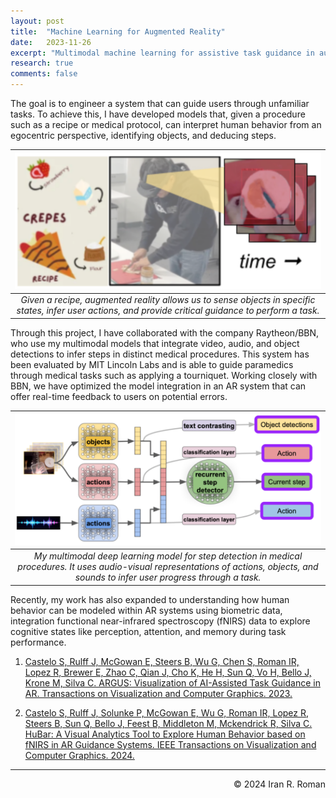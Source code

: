 ```yaml
---
layout: post
title:  "Machine Learning for Augmented Reality"
date:   2023-11-26
excerpt: "Multimodal machine learning for assistive task guidance in augmented reality"
research: true
comments: false
---
```


The goal is to engineer a system that can guide users through unfamiliar tasks. To achieve this, I have developed models that, given a procedure such as a recipe or medical protocol, can interpret human behavior from an egocentric perspective, identifying objects, and deducing steps.

| ![ar_.png](https://raw.githubusercontent.com/iranroman/iranroman.github.io/main/figures/ar_.png) |
|:--:|
| *Given a recipe, augmented reality allows us to sense objects in specific states, infer user actions, and provide critical guidance to perform a task.* |

Through this project, I have collaborated with the company Raytheon/BBN, who use my multimodal models that integrate video, audio, and object detections to infer steps in distinct medical procedures. This system has been evaluated by MIT Lincoln Labs and is able to guide paramedics through medical tasks such as applying a tourniquet. Working closely with BBN, we have optimized the model integration in an AR system that can offer real-time feedback to users on potential errors.

| ![bbn.png](https://raw.githubusercontent.com/iranroman/iranroman.github.io/main/figures/bbn.png) |
|:--:|
| *My multimodal deep learning model for step detection in medical procedures. It uses audio-visual representations of actions, objects, and sounds to infer user progress through a task.* |

Recently, my work has also expanded to understanding how human behavior can be modeled within AR systems using biometric data, integration functional near-infrared spectroscopy (fNIRS) data to explore cognitive states like perception, attention, and memory during task performance. 

1. [Castelo S, Rulff J, McGowan E, Steers B, Wu G, Chen S, Roman IR, Lopez R, Brewer E, Zhao C, Qian J, Cho K, He H, Sun Q, Vo H, Bello J, Krone M, Silva C. ARGUS: Visualization of AI-Assisted Task Guidance in AR. Transactions on Visualization and Computer Graphics. 2023.](https://ccrma.stanford.edu/~iran/papers/Castelo_et_al_VIS_2023.pdf)

2. [Castelo S, Rulff J, Solunke P, McGowan E, Wu G, Roman IR, Lopez R, Steers B, Sun Q, Bello J, Feest B, Middleton M, Mckendrick R, Silva C. HuBar: A Visual Analytics Tool to Explore Human Behavior based on fNIRS in AR Guidance Systems. IEEE Transactions on Visualization and Computer Graphics. 2024.](https://ccrma.stanford.edu/~iran/papers/Castelo_et_al_VIS_2024.pdf)

---
<p align="right">
&copy; 2024 Iran R. Roman
</p>
